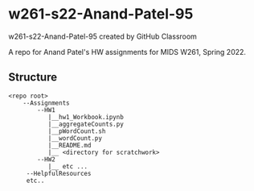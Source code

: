 # w261-s22-Anand-Patel-95
w261-s22-Anand-Patel-95 created by GitHub Classroom

A repo for Anand Patel's HW assignments for MIDS W261, Spring 2022.

## Structure

```
<repo root>
    --Assignments
        --HW1
           |__hw1_Workbook.ipynb
           |__aggregateCounts.py
           |__pWordCount.sh
           |__wordCount.py
           |__README.md
           |__ <directory for scratchwork>
        --HW2
           |__ etc ...
     --HelpfulResources
     etc..
   ```
